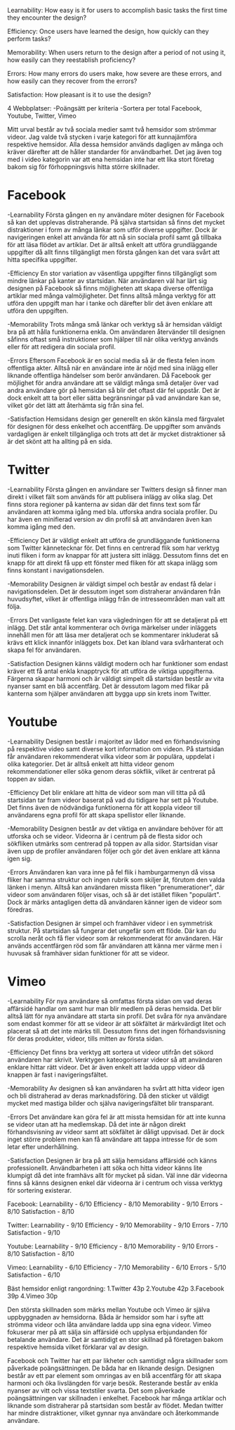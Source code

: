 Learnability: How easy is it for users to accomplish basic tasks the first time they encounter the design?

Efficiency: Once users have learned the design, how quickly can they perform tasks?

Memorability: When users return to the design after a period of not using it, how easily can they reestablish proficiency?

Errors: How many errors do users make, how severe are these errors, and how easily can they recover from the errors?

Satisfaction: How pleasant is it to use the design?

4 Webbplatser:
-Poängsätt per kriteria
-Sortera per total
Facebook, Youtube, Twitter, Vimeo

Mitt urval består av två sociala medier samt två hemsidor som strömmar videor. Jag valde två stycken i varje kategori för
att kunnajämföra respektive hemsidor. Alla dessa hemsidor används dagligen av många och kräver därefter att de håller
standarder för användbarhet. Det jag även tog med i video kategorin var att ena hemsidan inte har ett lika stort företag
bakom sig för förhoppningsvis hitta större skillnader.

Facebook
==============================
-Learnability
Första gången en ny användare möter designen för Facebook så kan det upplevas distraherande. På själva startsidan så finns
det mycket distraktioner i form av många länkar som utför diverse uppgifter. Dock är navigeringen enkel att använda för att
nå sin sociala profil samt gå tillbaka för att läsa flödet av artiklar. Det är alltså enkelt att utföra grundläggande
uppgifter då allt finns tillgängligt men första gången kan det vara svårt att hitta specifika uppgifter.

-Efficiency
En stor variation av väsentliga uppgifter finns tillgängligt som mindre länkar på kanter av startsidan. När användaren väl
har lärt sig designen på Facebook så finns möjligheten att skapa diverse offentliga artiklar med många valmöjligheter.
Det finns alltså många verktyg för att utföra den uppgift man har i tanke och därefter blir det även enklare att utföra
den uppgiften.


-Memorability
Trots många små länkar och verktyg så är hemsidan väldigt bra på att hålla funktionerna enkla. Om användaren återvänder
till designen såfinns oftast små instruktioner som hjälper till när olika verktyg används
eller för att redigera din sociala profil.

-Errors
Eftersom Facebook är en social media så är de flesta felen inom offentliga akter. Alltså när en användare inte är nöjd med
sina inlägg
eller liknande offentliga händelser som berör användaren. Då Facebook ger möjlighet för andra användare att se väldigt
många små detaljer
över vad andra användare gör på hemsidan så blir det oftast där fel uppstår. Det är dock enkelt att ta bort eller sätta
begränsningar
på vad användare kan se, vilket gör det lätt att återhämta sig från sina fel.

-Satisfaction
Hemsidans design ger generellt en skön känsla med färgvalet för designen för dess enkelhet och accentfärg. De uppgifter som
används
vardagligen är enkelt tillgängliga och trots att det är mycket distraktioner så är det skönt att ha allting på en sida.

Twitter
===============================
-Learnability
Första gången en användare ser Twitters design så finner man direkt i vilket fält som används för att publisera inlägg av
olika slag.
Det finns stora regioner på kanterna av sidan där det finns text som får användaren att komma igång med bla. utforska andra
sociala profiler.
Du har även en minifierad version av din profil så att användaren även kan komma igång med den.

-Efficiency
Det är väldigt enkelt att utföra de grundläggande funktionerna som Twitter kännetecknar för. Det finns en centrerad flik
som har verktyg inuti
fliken i form av knappar för att justera sitt inlägg. Dessutom finns det en knapp för att direkt få upp ett fönster med
fliken för att skapa
inlägg som finns konstant i navigationsdelen.

-Memorability
Designen är väldigt simpel och består av endast få delar i navigationsdelen. Det är dessutom inget som distraherar
användaren från
huvudsyftet, vilket är offentliga inlägg från de intresseområden man valt att följa.

-Errors
Det vanligaste felet kan vara vägledningen för att se detaljerat på ett inlägg. Det står antal kommenterar och övriga
märkelser under
inläggets innehåll men för att läsa mer detaljerat och se kommentarer inkluderat så krävs ett klick innanför inläggets box.
Det kan ibland vara svårhanterat och skapa fel för användaren.

-Satisfaction
Designen känns väldigt modern och har funktioner som endast kräver ett få antal enkla knapptryck för att utföra de viktiga
uppgifterna.
Färgerna skapar harmoni och är väldigt simpelt då startsidan består av vita nyanser samt en blå accentfärg. Det är dessutom
lagom med
flikar på kanterna som hjälper användaren att bygga upp sin krets inom Twitter.

Youtube
==================================
-Learnability
Designen består i majoritet av lådor med en förhandsvisning på respektive video samt diverse kort information om videon. På
startsidan får
användaren rekommenderat vilka videor som är populära, uppdelat i olika kategorier. Det är alltså enkelt att hitta videor
genom
rekommendationer eller söka genom deras sökflik, vilket är centrerat på toppen av sidan.

-Efficiency
Det blir enklare att hitta de videor som man vill titta på då startsidan tar fram videor baserat på vad du tidigare har sett
på Youtube. Det finns även de nödvändiga funktionerna för att koppla videor till användarens egna profil för att skapa
spellistor eller liknande.

-Memorability
Designen består av det viktiga en användare behöver för att utforska och se videor. Videorna är i centrum på de flesta
sidor och sökfliken utmärks som centrerad på toppen av alla sidor. Startsidan visar även upp de profiler användaren följer
och gör det även enklare att känna igen sig.

-Errors
Användaren kan vara inne på fel flik i hamburgarmenyn då vissa fliker har samma struktur och ingen rubrik som skiljer åt,
förutom den valda länken i menyn. Alltså kan användaren missta fliken "prenumerationer", där videor som användaren
följer visas, och så är det istället fliken "populärt". Dock är märks antagligen detta då användaren känner igen de videor
som föredras.

-Satisfaction
Designen är simpel och framhäver videor i en symmetrisk struktur. På startsidan så fungerar det ungefär som ett flöde.
Där kan du scrolla neråt och få fler videor som är rekommenderat för användaren. Här används accentfärgen röd som får
användaren att känna mer värme men i huvusak så framhäver sidan funktioner för att se videor.

Vimeo
==================
-Learnability
För nya användare så omfattas första sidan om vad deras affärsidé handlar om samt hur man blir medlem på deras hemsida.
Det blir alltså lätt för nya användare att starta sin profil. Det svåra för nya användare som endast kommer för att se
videor är att sökfältet är märkvärdigt litet och placerat så att det inte märks till. Dessutom finns det ingen
förhandsvisning för deras produkter, videor, tills mitten av första sidan.

-Efficiency
Det finns bra verktyg att sortera ut videor utifrån det sökord användaren har skrivit. Verktygen kateogoriserar videor
så att användaren enklare hittar rätt videor. Det är även enkelt att ladda uppp videor då knappen är fast i
navigeringsfältet.

-Memorability
Av designen så kan användaren ha svårt att hitta videor igen och bli distraherad av deras marknadsföring. Då den sticker ut
väldigt mycket med mastiga bilder och själva navigeringsfältet blir transparant.

-Errors
Det användare kan göra fel är att missta hemsidan för att inte kunna se videor utan att ha medlemskap. Då det inte är någon
direkt förhandsvisning av videor samt att sökfältet är dåligt uppvisad. Det är dock inget större problem men kan få
användare att tappa intresse för de som letar efter underhållning.

-Satisfaction
Designen är bra på att sälja hemsidans affärsidé och känns professionellt. Användbarheten i att söka och hitta videor känns
lite klumpigt då det inte framhävs allt för mycket på sidan. Väl inne där videorna finns så känns designen enkel där
videorna är i centrum och vissa verktyg för sortering existerar.

Facebook:
Learnability - 6/10
Efficiency - 8/10
Memorability - 9/10
Errors - 8/10
Satisfaction - 8/10

Twitter:
Learnability - 9/10
Efficiency - 9/10
Memorability - 9/10
Errors - 7/10
Satisfaction - 9/10

Youtube:
Learnability - 9/10
Efficiency - 8/10
Memorability - 9/10
Errors - 8/10
Satisfaction - 8/10

Vimeo:
Learnability - 6/10
Efficiency - 7/10
Memorability - 6/10
Errors - 5/10
Satisfaction - 6/10

Bäst hemsidor enligt rangordning:
1.Twitter 43p
2.Youtube 42p
3.Facebook 39p
4.Vimeo 30p

Den största skillnaden som märks mellan Youtube och Vimeo är själva uppbyggnaden av hemsidorna. Båda är hemsidor som har
i syfte att strömma videor och låta användare ladda upp sina egna videor. Vimeo fokuserar mer på att sälja sin
affärsidé och upplysa erbjundanden för betalande användare. Det är samtidigt en stor skillnad på företagen bakom respektive
hemsida vilket förklarar val av design.

Facebook och Twitter har ett par likheter och samtidigt några skillnader som påverkade poängsättningen. De båda har en
liknande design. Designen består av ett par element som omringas av en blå accentfärg för att skapa harmoni och öka
livslängden för varje besök. Resterande består av enkla nyanser av vitt och vissa textstiler svarta. Det som påverkade
poängsättningen var skillnaden i enkelhet. Facebook har många artiklar och liknande som distraherar på startsidan som
består av flödet. Medan twitter har mindre distraktioner, vilket gynnar nya användare och återkommande
användare.
